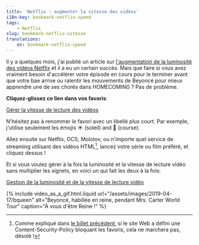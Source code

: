 ```yaml
---
title: 'Netflix : augmenter la vitesse des vidéos'
i18n-key: bookmark-netflix-speed
tags:
    - Netflix
slug: bookmark-netflix-vitesse
translations:
    en: bookmark-netflix-speed
---
```


Il y a quelques mois, j'ai publié un article sur
[l'augmentation de la luminosité des vidéos Netflix](/2018/08/bookmark-netflix-luminosite/)
et il a eu un certain succès. Mais que faire si vous avez vraiment besoin
d'accélérer votre épisode en cours pour le terminer avant que votre bae arrive
ou ralentir les mouvements de Beyoncé pour mieux apprendre une de ses chorés
dans HOMECOMING ? Pas de problème.

<!-- more -->

**Cliquez-glissez ce lien dans vos favoris**:

<!-- nomicrotypo -->

<a href="javascript:(function(){var b=Number(prompt('Video playback rate?','1'))%7C%7C1;Array.from(document.getElementsByTagName('video')).forEach(function(a){a.playbackRate=b;a.play()})})();" title="Gérer la vitesse de lecture des vidéos">Gérer
la vitesse de lecture des vidéos</a>

<!-- endnomicrotypo -->

N'hésitez pas à renommer le favori avec un libellé plus court. Par exemple,
j'utilise seulement les émojis ☀️ (soleil) and 🏃‍ (course).

Allez ensuite sur Netflix, OCS, Molotov, ou n'importe quel service de streaming
utilisant des vidéos HTML[^1], lancez votre série ou film préféré, et cliquez
dessus !

[^1]:

    Comme expliqué dans
    [le billet précédent](/2018/08/bookmark-netflix-luminosite/), si le site Web
    a défini une Content-Security-Policy bloquant les favoris, cela ne marchera
    pas, désolé !

Et si vous voulez gérer à la fois la luminosité et la vitesse de lecture vidéo
sans multiplier les signets, en voici un qui fait les deux à la fois:

<!-- nomicrotypo -->

<a href="javascript:(function(){var c=Number(prompt('Video playback rate?','1'))%7C%7C1,a=prompt('Video brightness?','100%');a=/^\d+(\.\d+)?%$/.test(a)?a:'100%';Array.from(document.getElementsByTagName('video')).forEach(function(b){b.playbackRate=c;b.play();b.setAttribute('style',b.getAttribute('style')+'filter: brightness('+a+');')})})();" title="Gérer la luminosité et la vitesse de lecture des vidéos">Gestion
de la luminosité et de la vitesse de lecture vidéo</a>

<!-- endnomicrotypo -->

{% include video_as_a_gif.html.liquid
url="/assets/images/2019-04-17/bqueen"
alt="Beyoncé, habillée en reine, pendant Mrs. Carter World Tour"
caption="À vous d'être Reine !"
%}
